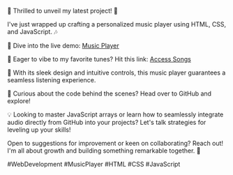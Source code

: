 🚀 Thrilled to unveil my latest project! 🎵

I've just wrapped up crafting a personalized music player using HTML, CSS, and JavaScript. 🎶

🔗 Dive into the live demo: [Music Player](https://music-player-using-js-ten.vercel.app/)

🔗 Eager to vibe to my favorite tunes? Hit this link: [Access Songs](https://github.com/Hpshiva/Song_for_Test)

🎨 With its sleek design and intuitive controls, this music player guarantees a seamless listening experience.

🔗 Curious about the code behind the scenes? Head over to GitHub and explore!

💡 Looking to master JavaScript arrays or learn how to seamlessly integrate audio directly from GitHub into your projects? Let's talk strategies for leveling up your skills!

Open to suggestions for improvement or keen on collaborating? Reach out! I'm all about growth and building something remarkable together. 🌟

#WebDevelopment #MusicPlayer #HTML #CSS #JavaScript
